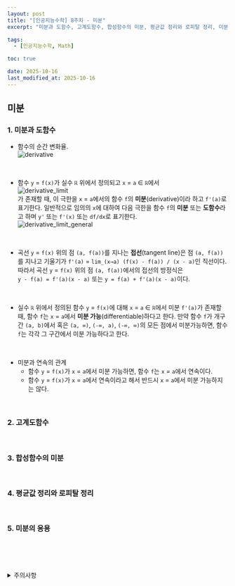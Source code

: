 ```yaml
---
layout: post
title: "[인공지능수학] 8주차 - 미분"
excerpt: "미분과 도함수, 고계도함수, 합성함수의 미분, 평균값 정리와 로피탈 정리, 미분의 응용"

tags:
  - [인공지능수학, Math]

toc: true

date: 2025-10-16
last_modified_at: 2025-10-16
---
```

## 미분
### 1. 미분과 도함수
- 함수의 순간 변화율.  
![derivative][def]  

<br>

- 함수 `y` = `f(x)`가 실수 `ℝ` 위에서 정의되고 `x` = `a` ∈ `ℝ`에서  
![derivative_limit][def2]  
가 존재할 때, 이 극한을 `x` = `a`에서의 함수 `f`의 **미분**(derivative)이라 하고 `f'(a)`로 표기한다. 일반적으로 임의의 `x`에 대하여 다음 극한을 함수 `f`의 **미분** 또는 **도함수**라고 하며 `y'` 또는 `f'(x)` 또는 `df/dx`로 표기한다.  
![derivative_limit_general][def3]  

<br>

- 곡선 `y` = `f(x)` 위의 점 `(a, f(a))`를 지나는 **접선**(tangent line)은 점 `(a, f(a))`를 지나고 기울기가 `f'(a)` = `lim_(x→a) (f(x) - f(a)) / (x - a)`인 직선이다. 따라서 곡선 `y` = `f(x)` 위의 점 `(a, f(a))`에서의 접선의 방정식은  
`y - f(a) = f'(a)(x - a)` 또는 `y = f(a) + f'(a)(x - a)`이다.  

<br>

- 실수 `ℝ` 위에서 정의된 함수 `y` = `f(x)`에 대해 `x` = `a` ∈ `ℝ`에서 미분 `f'(a)`가 존재할 때, 함수 `f`는 `x` = `a`에서 **미분 가능**(differentiable)하다고 한다. 만약 함수 `f`가 개구간 `(a, b)`에서 혹은 `(a, ∞)`, `(-∞, a)`, `(-∞, ∞)`의 모든 점에서 미분가능하면, 함수 `f`는 각각 그 구간에서 미분 가능하다고 한다.

<br>

- 미분과 연속의 관계
  - 함수 `y` = `f(x)`가 `x` = `a`에서 미분 가능하면, 함수 `f`는 `x` = `a`에서 연속이다.
  - 함수 `y` = `f(x)`가 `x` = `a`에서 연속이라고 해서 반드시 `x` = `a`에서 미분 가능하지는 않다.  
    
<br>

### 2. 고계도함수

<br>

### 3. 합성함수의 미분

<br>

### 4. 평균값 정리와 로피탈 정리

<br>

### 5. 미분의 응용

<br>
<br>
<br>
<br>
<details>
<summary>주의사항</summary>
<div markdown=   "1">

이 포스팅은 강원대학교 이구연 교수님의 인공지능수학 수업을 들으며 내용을 정리 한 것입니다.  
수업 내용에 대한 저작권은 교수님께 있으니,  
다른 곳으로의 무분별한 내용 복사를 자제해 주세요.

</div>
</details> 

[def]: https://i.imgur.com/hGW7Otw.png
[def2]: https://i.imgur.com/Kwe4Pxt.png
[def3]: https://i.imgur.com/S9yamG1.png